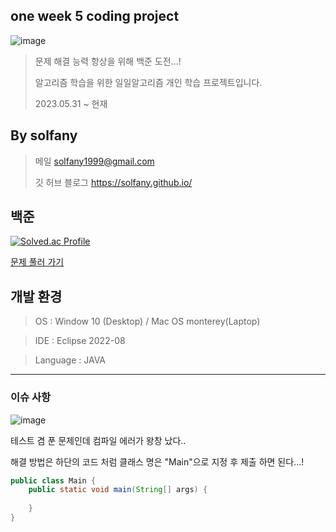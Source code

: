 ## one week 5 coding project

![image](https://github.com/solfany/baekjoon-Java/assets/123814718/4ae49d9c-0096-4176-a1de-3315f9d398da)

> 문제 해결 능력 항상을 위해 백준 도전...!   
> 
> 알고리즘 학습을 위한 일일알고리즘 개인 학습 프로젝트입니다.
> 
> 2023.05.31 ~ 현재



## By solfany

> 메일 solfany1999@gmail.com  
>
> 깃 허브 블로그 https://solfany.github.io/



## 백준 
[![Solved.ac Profile](http://mazassumnida.wtf/api/v2/generate_badge?boj=solfany)](https://solved.ac/solfany/) 

[문제 풀러 가기](https://www.acmicpc.net/)





## 개발 환경

> OS : Window 10 (Desktop) / Mac OS monterey(Laptop)

> IDE : Eclipse 2022-08

> Language : JAVA



---

### 이슈 사항

![image](https://github.com/solfany/baekjoon-Java/assets/123814718/51d95bd3-88ed-40d2-b37b-1983263acee3)

테스트 겸 푼 문제인데 컴파일 에러가 왕창 났다.. 

해결 방법은 하단의 코드 처럼 클래스 명은 "Main"으로 지정 후 제출 하면 된다...!
```java
public class Main {
	public static void main(String[] args) {
  
	}
}
```

